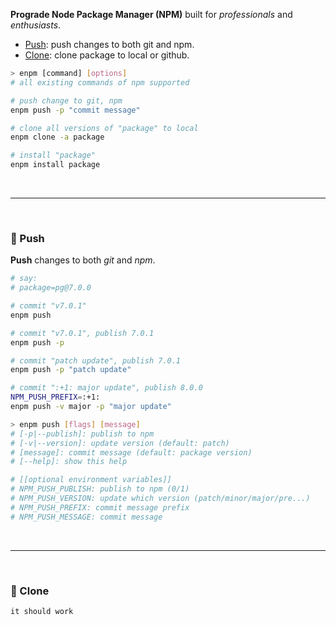 **Prograde Node Package Manager (NPM)** built for *professionals* and *enthusiasts*.
- [Push](#feet-push): push changes to both git and npm.
- [Clone](#feet-clone): clone package to local or github.

```bash
> enpm [command] [options]
# all existing commands of npm supported

# push change to git, npm
enpm push -p "commit message"

# clone all versions of "package" to local
enpm clone -a package

# install "package"
enpm install package
```

<br>
<hr>
<br>

### :feet: Push

**Push** changes to both *git* and *npm*.

```bash
# say:
# package=pg@7.0.0

# commit "v7.0.1"
enpm push

# commit "v7.0.1", publish 7.0.1
enpm push -p

# commit "patch update", publish 7.0.1
enpm push -p "patch update"

# commit ":+1: major update", publish 8.0.0
NPM_PUSH_PREFIX=:+1:
enpm push -v major -p "major update"
```

```bash
> enpm push [flags] [message]
# [-p|--publish]: publish to npm
# [-v|--version]: update version (default: patch)
# [message]: commit message (default: package version)
# [--help]: show this help

# [[optional environment variables]]
# NPM_PUSH_PUBLISH: publish to npm (0/1)
# NPM_PUSH_VERSION: update which version (patch/minor/major/pre...)
# NPM_PUSH_PREFIX: commit message prefix
# NPM_PUSH_MESSAGE: commit message
```

<br>
<hr>
<br>

### :feet: Clone

```bash
it should work
```
